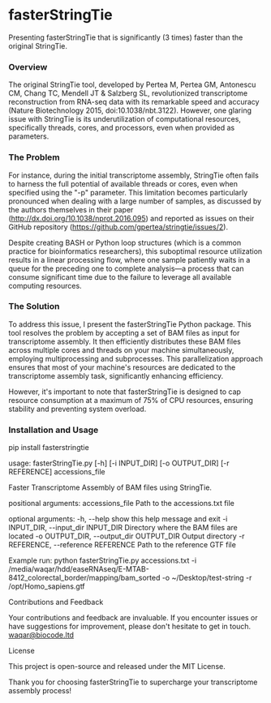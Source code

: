 # fasterStringTie

Presenting fasterStringTie that is significantly (3 times) faster than the original StringTie.

### Overview

The original StringTie tool, developed by Pertea M, Pertea GM, Antonescu CM, Chang TC, Mendell JT & Salzberg SL, revolutionized transcriptome reconstruction from RNA-seq data with its remarkable speed and accuracy (Nature Biotechnology 2015, doi:10.1038/nbt.3122). However, one glaring issue with StringTie is its underutilization of computational resources, specifically threads, cores, and processors, even when provided as parameters.

### The Problem

For instance, during the initial transcriptome assembly, StringTie often fails to harness the full potential of available threads or cores, even when specified using the "-p" parameter. This limitation becomes particularly pronounced when dealing with a large number of samples, as discussed by the authors themselves in their paper (http://dx.doi.org/10.1038/nprot.2016.095) and reported as issues on their GitHub repository (https://github.com/gpertea/stringtie/issues/2).

Despite creating BASH or Python loop structures (which is a common practice for bioinformatics researchers), this suboptimal resource utilization results in a linear processing flow, where one sample patiently waits in a queue for the preceding one to complete analysis—a process that can consume significant time due to the failure to leverage all available computing resources.

### The Solution

To address this issue, I present the fasterStringTie Python package. This tool resolves the problem by accepting a set of BAM files as input for transcriptome assembly. It then efficiently distributes these BAM files across multiple cores and threads on your machine simultaneously, employing multiprocessing and subprocesses. This parallelization approach ensures that most of your machine's resources are dedicated to the transcriptome assembly task, significantly enhancing efficiency.

However, it's important to note that fasterStringTie is designed to cap resource consumption at a maximum of 75% of CPU resources, ensuring stability and preventing system overload.

### Installation and Usage

pip install fasterstringtie

usage: fasterStringTie.py [-h] [-i INPUT_DIR] [-o OUTPUT_DIR] [-r REFERENCE]
                          accessions_file

Faster Transcriptome Assembly of BAM files using StringTie.

positional arguments:
  accessions_file       Path to the accessions.txt file

optional arguments:
  -h, --help            show this help message and exit
  -i INPUT_DIR, --input_dir INPUT_DIR
                        Directory where the BAM files are located
  -o OUTPUT_DIR, --output_dir OUTPUT_DIR
                        Output directory
  -r REFERENCE, --reference REFERENCE
                        Path to the reference GTF file

Example run: python fasterStringTie.py accessions.txt -i /media/waqar/hdd/easeRNAseq/E-MTAB-8412_colorectal_border/mapping/bam_sorted -o ~/Desktop/test-string -r /opt/Homo_sapiens.gtf

Contributions and Feedback

Your contributions and feedback are invaluable. If you encounter issues or have suggestions for improvement, please don't hesitate to get in touch. waqar@biocode.ltd

License

This project is open-source and released under the MIT License.

Thank you for choosing fasterStringTie to supercharge your transcriptome assembly process!
